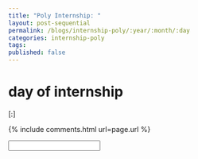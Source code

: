 ```yaml
---
title: "Poly Internship: "
layout: post-sequential
permalink: /blogs/internship-poly/:year/:month/:day
categories: internship-poly
tags: 
published: false
---
```

#  day of internship

<span class="timestamp">[:]</span>


{% include comments.html url=page.url %}

<input id="password-input" type="password" class="text-secret" onkeyup="unlock()">

<span class="disable-selection" id="truth" style="display:block;"></span>

